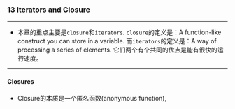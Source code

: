 ### 13 Iterators and Closure

---

+ 本章的重点主要是`closure`和`iterators`. `closure`的定义是：A function-like construct you can store in a variable. 而`iterators`的定义是：A way of processing a series of elements. 它们两个有个共同的优点是能有很快的运行速度。

---

#### Closures

+ Closure的本质是一个匿名函数(anonymous function), 